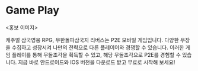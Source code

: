# Game Play

<홍보 이미지>

캐주얼 삼국영웅 RPG, 무한돌파삼국지 리버스는 P2E 모바일 게임입니다. 다양한 무장을 수집하고 성장시켜 나만의 전략으로 다른 플레이어와 경쟁할 수 있습니다. 이러한 게임 플레이를 통해 무돌조각을 획득할 수 있고, 해당 무돌조각으로 P2E를 경험할 수 있습니다. 지금 바로 안드로이드와 IOS 버전을 다운로드 받고 무료로 시작해 보세요!
